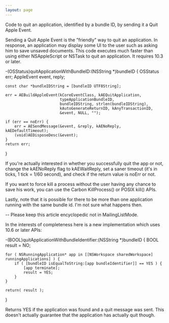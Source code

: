 ```yaml
---
layout: page
---
```


Code to quit an application, identified by a bundle ID, by sending it a Quit Apple Event.

Sending a Quit Apple Event is the "friendly" way to quit an application.  In response, an application may display some UI to the user such as asking him to save unsaved documents.  This code executes much faster than using either NSAppleScript or NSTask to quit an application.  It requires 10.3 or later.

    
-(OSStatus)quitApplicationWithBundleID:(NSString *)bundleID {
    OSStatus err;
    AppleEvent event, reply;

    const char *bundleIDString = [bundleID UTF8String];

    err = AEBuildAppleEvent(kCoreEventClass, kAEQuitApplication,
                            typeApplicationBundleID, 
                            bundleIDString, strlen(bundleIDString),
                            kAutoGenerateReturnID, kAnyTransactionID,
                            &event, NULL, "");

    if (err == noErr) {
        err = AESendMessage(&event, &reply, kAENoReply, kAEDefaultTimeout);
        (void)AEDisposeDesc(&event);
    }
    return err;
}


If you're actually interested in whether you successfully quit the app or not, change the kAENoReply flag to kAEWaitReply, set a saner timeout (it's in ticks, 1 tick = 1/60 second), and check if the return value is noErr or not.

If you want to force kill a process without the user having any chance to save his work, you can use the Carbon KillProcess() or POSIX kill() APIs.

Lastly, note that it is possible for there to be more than one application running with the same bundle id.  I'm not sure what happens then.

-- Please keep this article encyclopedic not in MailingListMode.

In the interests of completeness here is a new implementation which uses 10.6 or later APIs:

    
-(BOOL)quitApplicationWithBundleIdentifier:(NSString *)bundleID
{
	BOOL	result = NO;

	for ( NSRunningApplication* app in [[NSWorkspace sharedWorkspace] runningApplications] ) {
		if ( [bundleID isEqualToString:[app bundleIdentifier]] == YES ) {
			[app terminate];
			result = YES;
		}
	}
	
	return( result );
}


Returns YES if the application was found and a quit message was sent. This doesn't actually guarantee that the application has actually quit though.
